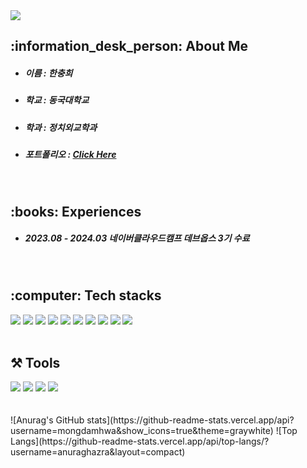 <!--
**mongdamhwa/mongdamhwa** is a ✨ _special_ ✨ repository because its `README.md` (this file) appears on your GitHub profile.

Here are some ideas to get you started:

- 🔭 I’m currently working on ...
- 🌱 I’m currently learning ...
- 👯 I’m looking to collaborate on ...
- 🤔 I’m looking for help with ...
- 💬 Ask me about ...
- 📫 How to reach me: ...
- 😄 Pronouns: ...
- ⚡ Fun fact: ...
-->

<img src="https://capsule-render.vercel.app/api?type=venom&color=auto&height=300&section=header&text=Welcome%20to%20Mongdamhwa's%20Home!&fontSize=40&desc=ChungHui%20Han&animation=twinkling&descAlign=81&fontColor=000" />

<h2>:information_desk_person: About Me</h2>
<ul>
  <li><h5>이름 : 한충희</h5></li>
  <li><h5>학교 : 동국대학교</h5></li>
  <li><h5>학과 : 정치외교학과</h5></li>
  <li><h5>포트폴리오 : <a href="">Click Here</a></h5></li>
</ul>

<br>

<h2>:books: Experiences</h2>
<ul>
  <li><h5>2023.08 - 2024.03 네이버클라우드캠프 데브옵스 3기 수료</h5></li>
</ul>

<br>

<h2>:computer: Tech stacks</h2>
<div>
  <img src="https://img.shields.io/badge/HTML5-E34F26?style=for-the-badge&logo=html5&logoColor=white">
  <img src="https://img.shields.io/badge/CSS3-1572B6?style=for-the-badge&logo=css3&logoColor=white">
  <img src="https://img.shields.io/badge/JavaScript-F7DF1E?style=for-the-badge&logo=JavaScript&logoColor=white">
  <img src="https://img.shields.io/badge/React-20232A?style=for-the-badge&logo=react&logoColor=61DAFB">
  <img src="https://img.shields.io/badge/Bootstrap-563D7C?style=for-the-badge&logo=bootstrap&logoColor=white">
  <img src="https://img.shields.io/badge/jQuery-0769AD?style=for-the-badge&logo=jquery&logoColor=white">
  <img src="https://img.shields.io/badge/Spring-6DB33F?style=for-the-badge&logo=spring&logoColor=white">
  <img src="https://img.shields.io/badge/springboot-6DB33F?style=for-the-badge&logo=springboot&logoColor=white">
  <img src="https://img.shields.io/badge/Java-ED8B00?style=for-the-badge&logo=openjdk&logoColor=white">
  <img src="https://img.shields.io/badge/MySQL-4479A1?style=for-the-badge&logo=MySQL&logoColor=white">
</div>

<br>

<h2>⚒️ Tools</h2>
<div>
  <img src="https://img.shields.io/badge/Visual_Studio_Code-0078D4?style=for-the-badge&logo=visual%20studio%20code&logoColor=white">
  <img src="https://img.shields.io/badge/Eclipse-2C2255?style=for-the-badge&logo=eclipse&logoColor=white">
  <img src="https://img.shields.io/badge/GitHub-100000?style=for-the-badge&logo=github&logoColor=white">
  <img src="https://img.shields.io/badge/Sourcetree-0052CC?style=for-the-badge&logo=Sourcetree&logoColor=white">
</div>
<br><br>
![Anurag's GitHub stats](https://github-readme-stats.vercel.app/api?username=mongdamhwa&show_icons=true&theme=graywhite)
![Top Langs](https://github-readme-stats.vercel.app/api/top-langs/?username=anuraghazra&layout=compact)
